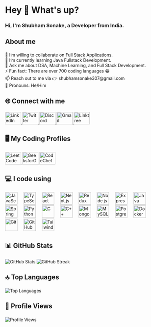 <h1 align="left">Hey 👋 What's up?</h1>

###

<h3 align="left">Hi, I'm <strong>Shubham Sonake</strong>, a Developer from India.</h3>


###

<h2 align="left">About me</h2>

###

<p align="left">
👯 I’m willing to collaborate on Full Stack Applications.<br>
🌱 I’m currently learning Java Fullstack Development.<br>
💬 Ask me about DSA, Machine Learning, and Full Stack Development.<br>
⚡ Fun fact: There are over 700 coding languages 😁<br>
📫 Reach out to me via 👉 shubhamsonake307@gmail.com<br>
👤 Pronouns: He/Him
</p>

###

<h2 align="left">🌐 Connect with me</h2>

###

<div align="left">
  <a href="https://www.linkedin.com/in/shubham-sonake-410241231" target="_blank">
    <img src="https://raw.githubusercontent.com/maurodesouza/profile-readme-generator/master/src/assets/icons/social/linkedin/default.svg" width="52" height="40" alt="LinkedIn" />
  </a>
  <a href="https://x.com/Shubham3102003" target="_blank">
    <img src="https://raw.githubusercontent.com/maurodesouza/profile-readme-generator/master/src/assets/icons/social/twitter/default.svg" width="52" height="40" alt="Twitter" />
  </a>
  <a href="https://discord.com/users/shubham_sonake_07" target="_blank">
    <img src="https://raw.githubusercontent.com/maurodesouza/profile-readme-generator/master/src/assets/icons/social/discord/default.svg" width="52" height="40" alt="Discord" />
  </a>
  <a href="mailto:shubhamsonake307@gmail.com">
    <img src="https://raw.githubusercontent.com/maurodesouza/profile-readme-generator/master/src/assets/icons/social/gmail/default.svg" width="52" height="40" alt="Gmail" />
  </a>
  <a href="https://linktr.ee/shubh03" target="_blank">
    <img src="https://raw.githubusercontent.com/maurodesouza/profile-readme-generator/master/src/assets/icons/social/linktree/default.svg" width="52" height="40" alt="Linktree" />
  </a>
</div>

###

<h2 align="left">🖥️ My Coding Profiles</h2>

###

<div align="left">
  <a href="https://leetcode.com/u/ShubhS_3" target="_blank">
    <img src="https://upload.wikimedia.org/wikipedia/commons/1/19/LeetCode_logo_black.png" width="52" height="40" alt="LeetCode" />
  </a>
  <a href="https://auth.geeksforgeeks.org/user/shubh03" target="_blank">
    <img src="https://upload.wikimedia.org/wikipedia/commons/4/43/GeeksforGeeks.svg" width="52" height="40" alt="GeeksforGeeks" />
  </a>
  <a href="https://www.codechef.com/users/imshubh03" target="_blank">
    <img src="https://upload.wikimedia.org/wikipedia/en/7/7b/Codechef%28new%29_logo.svg" width="52" height="40" alt="CodeChef" />
  </a>
</div>

###

<h2 align="left">💻 I code using</h2>

###

<div align="left">
  <img src="https://cdn.jsdelivr.net/gh/devicons/devicon/icons/javascript/javascript-original.svg" height="40" alt="JavaScript" />
  <img width="12" />
  <img src="https://cdn.jsdelivr.net/gh/devicons/devicon/icons/typescript/typescript-original.svg" height="40" alt="TypeScript" />
  <img width="12" />
  <img src="https://cdn.jsdelivr.net/gh/devicons/devicon/icons/react/react-original.svg" height="40" alt="React" />
  <img width="12" />
  <img src="https://cdn.jsdelivr.net/gh/devicons/devicon/icons/nextjs/nextjs-original.svg" height="40" alt="Next.js" />
  <img width="12" />
  <img src="https://cdn.jsdelivr.net/gh/devicons/devicon/icons/redux/redux-original.svg" height="40" alt="Redux" />
  <img width="12" />
  <img src="https://cdn.jsdelivr.net/gh/devicons/devicon/icons/nodejs/nodejs-original.svg" height="40" alt="Node.js" />
  <img width="12" />
  <img src="https://cdn.jsdelivr.net/gh/devicons/devicon/icons/express/express-original.svg" height="40" alt="Express.js" />
  <img width="12" />
  <img src="https://cdn.jsdelivr.net/gh/devicons/devicon/icons/java/java-original.svg" height="40" alt="Java" />
  <img width="12" />
  <img src="https://cdn.jsdelivr.net/gh/devicons/devicon/icons/spring/spring-original.svg" height="40" alt="Spring Boot" />
  <img width="12" />
  <img src="https://cdn.jsdelivr.net/gh/devicons/devicon/icons/python/python-original.svg" height="40" alt="Python" />
  <img width="12" />
  <img src="https://cdn.jsdelivr.net/gh/devicons/devicon/icons/c/c-original.svg" height="40" alt="C" />
  <img width="12" />
  <img src="https://cdn.jsdelivr.net/gh/devicons/devicon/icons/cplusplus/cplusplus-original.svg" height="40" alt="C++" />
  <img width="12" />
  <img src="https://cdn.jsdelivr.net/gh/devicons/devicon/icons/mongodb/mongodb-original.svg" height="40" alt="MongoDB" />
  <img width="12" />
  <img src="https://cdn.jsdelivr.net/gh/devicons/devicon/icons/mysql/mysql-original.svg" height="40" alt="MySQL" />
  <img width="12" />
  <img src="https://cdn.jsdelivr.net/gh/devicons/devicon/icons/postgresql/postgresql-original.svg" height="40" alt="PostgreSQL" />
  <img width="12" />
  <img src="https://cdn.jsdelivr.net/gh/devicons/devicon/icons/docker/docker-original.svg" height="40" alt="Docker" />
  <img width="12" />
  <img src="https://cdn.jsdelivr.net/gh/devicons/devicon/icons/git/git-original.svg" height="40" alt="Git" />
  <img width="12" />
  <img src="https://cdn.jsdelivr.net/gh/devicons/devicon/icons/github/github-original.svg" height="40" alt="GitHub" />
  <img width="12" />
  <img src="https://cdn.jsdelivr.net/gh/devicons/devicon/icons/tailwindcss/tailwindcss-original-wordmark.svg" height="40" alt="Tailwind CSS" />
  <img width="12" />
</div>

###

<h2 align="left">📊 GitHub Stats</h2>

###

<div align="left">
  <img src="https://github-readme-stats.vercel.app/api?username=imShubh03&show_icons=true&theme=dark" alt="GitHub Stats" />
  <img src="https://github-readme-streak-stats.herokuapp.com/?user=imShubh03&theme=dark" alt="GitHub Streak" />
</div>

###

<h2 align="left">🔝 Top Languages</h2>

###

<div align="left">
  <img src="https://github-readme-stats.vercel.app/api/top-langs/?username=imShubh03&layout=compact&theme=dark" alt="Top Languages" />
</div>

###

<h2 align="left">👀 Profile Views</h2>

###

<p align="left">
  <img src="https://komarev.com/ghpvc/?username=imShubh03&label=Profile%20Views&color=brightgreen&style=flat" alt="Profile Views" />
</p>
